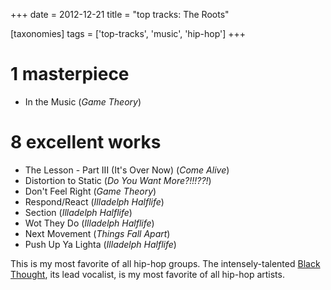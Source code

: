 +++
date = 2012-12-21
title = "top tracks: The Roots"

[taxonomies]
tags = ['top-tracks', 'music', 'hip-hop']
+++

1 masterpiece
=============

-   In the Music (*Game Theory*)

8 excellent works
=================

-   The Lesson - Part III (It's Over Now) (*Come Alive*)
-   Distortion to Static (*Do You Want More?!!!??!*)
-   Don't Feel Right (*Game Theory*)
-   Respond/React (*Illadelph Halflife*)
-   Section (*Illadelph Halflife*)
-   Wot They Do (*Illadelph Halflife*)
-   Next Movement (*Things Fall Apart*)
-   Push Up Ya Lighta (*Illadelph Halflife*)

This is my most favorite of all hip-hop groups. The intensely-talented
[Black Thought], its lead vocalist, is my most favorite of all hip-hop
artists.

  [Black Thought]: http://en.wikipedia.org/wiki/Black_Thought

